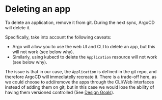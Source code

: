# Deleting an app

To delete an application, remove it from git. During the next sync, ArgoCD will delete it.

Specifically, take into account the following caveats:

* Argo will allow you to use the web UI and CLI to delete an app, but this will not work (see below why).
* Similarly, using kubectl to delete the `Application` resource will not work (see below why).

The issue is that in our case, the `Application` is defined in the git repo, and therefore ArgoCD will immediatelly recreate it.
There is a trade-off here, as we could choose to add/remove the apps through the CLI/Web interfaces instead of
adding them on git, but in this case we would lose the ability of having them versioned controlled
(See [Design Goals](../../index.md#design-goals)).